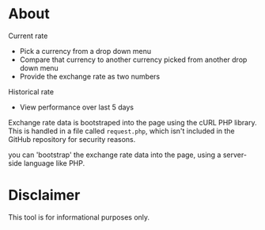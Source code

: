 # About

Current rate
- Pick a currency from a drop down menu
- Compare that currency to another currency picked from another drop down menu
- Provide the exchange rate as two numbers

Historical rate 
- View performance over last 5 days

Exchange rate data is bootstraped into the page using the cURL PHP library. This is handled in a file called `request.php`, which isn't included in the GitHub 
repository for security reasons. 

you can 'bootstrap' the exchange rate data into the page, using a server-side language like PHP.

# Disclaimer
This tool is for informational purposes only. 